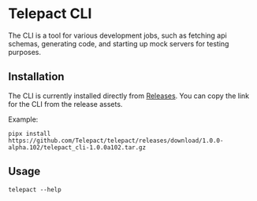 # Telepact CLI

The CLI is a tool for various development jobs, such as fetching api schemas,
generating code, and starting up mock servers for testing purposes.

## Installation

The CLI is currently installed directly from
[Releases](https://github.com/Telepact/telepact/releases). You can copy the link
for the CLI from the release assets.

Example:

```
pipx install https://github.com/Telepact/telepact/releases/download/1.0.0-alpha.102/telepact_cli-1.0.0a102.tar.gz
```

## Usage

```
telepact --help
```
